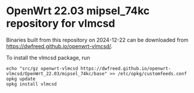 OpenWrt 22.03 mipsel_74kc repository for vlmcsd
========

Binaries built from this repository on 2024-12-22 can be downloaded from <https://dwfreed.github.io/openwrt-vlmcsd/>.

To install the vlmcsd package, run

```
echo "src/gz openwrt-vlmcsd https://dwfreed.github.io/openwrt-vlmcsd/OpenWrt_22.03/mipsel_74kc/base" >> /etc/opkg/customfeeds.conf
opkg update
opkg install vlmcsd
```
